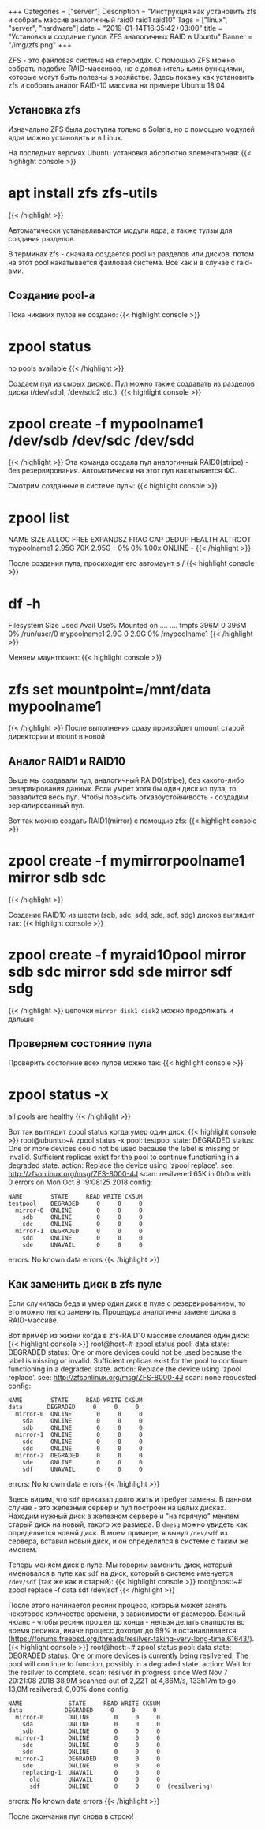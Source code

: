 +++
Categories = ["server"]
Description = "Инструкция как установить zfs и собрать массив аналогичный raid0 raid1 raid10"
Tags = ["linux", "server", "hardware"]
date = "2019-01-14T16:35:42+03:00"
title = "Установка и создание пулов ZFS аналогичных RAID в Ubuntu"
Banner = "/img/zfs.png"
+++

ZFS - это файловая система на стероидах. С помощью ZFS можно собрать подобие RAID-массивов, но с дополнительными функциями, которые могут быть полезны в хозяйстве. Здесь покажу как установить zfs и собрать аналог RAID-10 массива на примере Ubuntu 18.04


<!--more-->

## Установка zfs

Изначально ZFS была доступна только в Solaris, но с помощью модулей ядра можно установить и в Linux.

На последних версиях Ubuntu установка абсолютно элементарная:
{{< highlight console >}}
# apt install zfs zfs-utils
{{< /highlight >}}

Автоматически устанавливаются модули ядра, а также тулзы для создания разделов.

В терминах zfs - сначала создается pool из разделов или дисков, потом на этот pool накатывается файловая система. Все как и в случае с raid-ами.


## Создание pool-а

Пока никаких пулов не создано:
{{< highlight console >}}
# zpool status
no pools available
{{< /highlight >}}

Создаем пул из сырых дисков. Пул можно также создавать из разделов диска (/dev/sdb1, /dev/sdc2 etc.):
{{< highlight console >}}
# zpool create -f mypoolname1 /dev/sdb /dev/sdc /dev/sdd
{{< /highlight >}}
Эта команда создала пул аналогичный RAID0(stripe) - без резервирования. Автоматически на этот пул накатывается ФС.


Смотрим созданные в системе пулы:
{{< highlight console >}}
# zpool list
NAME          SIZE  ALLOC   FREE  EXPANDSZ   FRAG    CAP  DEDUP  HEALTH  ALTROOT
mypoolname1  2.95G    70K  2.95G         -     0%     0%  1.00x  ONLINE  -
{{< /highlight >}}

После создания пула, просиходит его автомаунт в /
{{< highlight console >}}
# df -h
Filesystem                   Size  Used Avail Use% Mounted on
....
....
tmpfs                        396M     0  396M   0% /run/user/0
mypoolname1                  2.9G     0  2.9G   0% /mypoolname1
{{< /highlight >}}

Меняем маунтпоинт:
{{< highlight console >}}
# zfs set mountpoint=/mnt/data mypoolname1
{{< /highlight >}}
После выполнения сразу произойдет umount старой директории и mount в новой


## Аналог RAID1 и RAID10

Выше мы создавали пул, аналогичный RAID0(stripe), без какого-либо резервирования данных. Если умрет хотя бы один диск из пула, то развалится весь пул. Чтобы повысить отказоустойчивость - создадим зеркалированный пул.

Вот так можно создать RAID1(mirror) с помощью zfs:
{{< highlight console >}}
# zpool create -f mymirrorpoolname1 mirror sdb sdc
{{< /highlight >}}

Создание RAID10 из шести (sdb, sdc, sdd, sde, sdf, sdg) дисков выглядит так:
{{< highlight console >}}
# zpool create -f myraid10pool mirror sdb sdc mirror sdd sde mirror sdf sdg
{{< /highlight >}}
цепочки ```mirror disk1 disk2``` можно продолжать и дальше




## Проверяем состояние пула

Проверить состояние всех пулов можно так:
{{< highlight console >}}
# zpool status -x
all pools are healthy
{{< /highlight >}}

Вот так выглядит zpool status когда умер один диск:
{{< highlight console >}}
root@ubuntu:~# zpool status -x
  pool: testpool
 state: DEGRADED
status: One or more devices could not be used because the label is missing or
	invalid.  Sufficient replicas exist for the pool to continue
	functioning in a degraded state.
action: Replace the device using 'zpool replace'.
   see: http://zfsonlinux.org/msg/ZFS-8000-4J
  scan: resilvered 65K in 0h0m with 0 errors on Mon Oct  8 19:08:25 2018
config:

	NAME        STATE     READ WRITE CKSUM
	testpool    DEGRADED     0     0     0
	  mirror-0  ONLINE       0     0     0
	    sdb     ONLINE       0     0     0
	    sdc     ONLINE       0     0     0
	  mirror-1  DEGRADED     0     0     0
	    sdd     ONLINE       0     0     0
	    sde     UNAVAIL      0     0     0

errors: No known data errors
{{< /highlight >}}

## Как заменить диск в zfs пуле

Если случилась беда и умер один диск в пуле с резервированием, то его можно легко заменить. Процедура аналогична замене диска в RAID-массиве.

Вот пример из жизни когда в zfs-RAID10 массиве сломался один диск:
{{< highlight console >}}
root@host~# zpool status
  pool: data
 state: DEGRADED
status: One or more devices could not be used because the label is missing or
	invalid.  Sufficient replicas exist for the pool to continue
	functioning in a degraded state.
action: Replace the device using 'zpool replace'.
   see: http://zfsonlinux.org/msg/ZFS-8000-4J
  scan: none requested
config:

	NAME        STATE     READ WRITE CKSUM
	data       DEGRADED     0     0     0
	  mirror-0  ONLINE       0     0     0
	    sda     ONLINE       0     0     0
	    sdb     ONLINE       0     0     0
	  mirror-1  ONLINE       0     0     0
	    sdc     ONLINE       0     0     0
	    sdd     ONLINE       0     0     0
	  mirror-2  DEGRADED     0     0     0
	    sde     ONLINE       0     0     0
	    sdf     UNAVAIL      0     0     0

errors: No known data errors
{{< /highlight >}}

Здесь видим, что ```sdf``` приказал долго жить и требует замены. В данном случае - это железный сервер и пул построен на целых дисках. Находим нужный диск в железном сервере и "на горячую" меняем старый диск на новый, такого же размера. В ```dmesg``` можно увидеть как определяется новый диск. В моем примере, я вынул ```/dev/sdf``` из сервера, вставил новый диск, и он определился в системе с таким же именем.

Теперь меняем диск в пуле. Мы говорим заменить диск, который именовался в пуле как ```sdf``` на диск, который в системе именуется ```/dev/sdf``` (так же как и старый):
{{< highlight console >}}
root@host:~# zpool replace -f data sdf /dev/sdf
{{< /highlight >}}

После этого начинается ресинк процесс, который может занять некоторое количество времени, в зависимости от размеров. Важный нюанс - чтобы ресинк прошел до конца - нельзя делать снапшоты во время ресинка, иначе процесс доходит до 99% и останавливается (https://forums.freebsd.org/threads/resilver-taking-very-long-time.61643/).
{{< highlight console >}}
root@host:~# zpool status
  pool: data
 state: DEGRADED
status: One or more devices is currently being resilvered.  The pool will
	continue to function, possibly in a degraded state.
action: Wait for the resilver to complete.
  scan: resilver in progress since Wed Nov  7 20:21:08 2018
    38,9M scanned out of 2,22T at 4,86M/s, 133h17m to go
    13,0M resilvered, 0,00% done
config:

	NAME             STATE     READ WRITE CKSUM
	data            DEGRADED     0     0     0
	  mirror-0       ONLINE       0     0     0
	    sda          ONLINE       0     0     0
	    sdb          ONLINE       0     0     0
	  mirror-1       ONLINE       0     0     0
	    sdc          ONLINE       0     0     0
	    sdd          ONLINE       0     0     0
	  mirror-2       DEGRADED     0     0     0
	    sde          ONLINE       0     0     0
	    replacing-1  UNAVAIL      0     0     0
	      old        UNAVAIL      0     0     0
	      sdf        ONLINE       0     0     0  (resilvering)

errors: No known data errors
{{< /highlight >}}

После окончания пул снова в строю!

